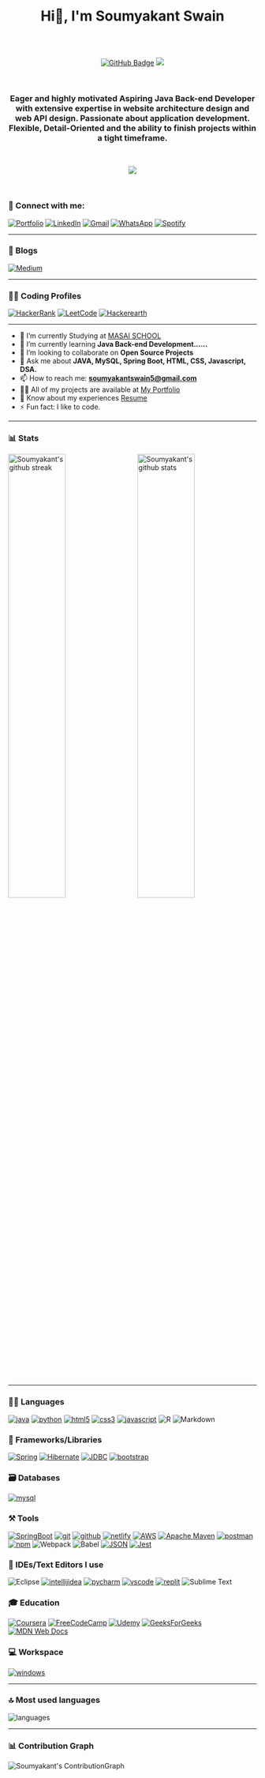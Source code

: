 <h1 align="center"> Hi👋, I'm Soumyakant Swain</h1>

<br>
<br>

<p align="center" width="45">
<a href="https://github.com/Soumya048?tab=followers"><img src="https://img.shields.io/github/followers/Soumya048?label=Followers&style=social" alt="GitHub Badge"></a>
<a href="https://github.com/Soumya048/github-profile-views-counter"><img src="https://komarev.com/ghpvc/?username=Soumya048"></a>
</p>

<br>

<h3 align="center">Eager and highly motivated Aspiring Java Back-end Developer with extensive expertise in website architecture design and web API design. Passionate about application development. Flexible, Detail-Oriented and the ability to finish projects within a tight timeframe.</h3>

<br>
<p align="center" dir="auto"><a target="_blank" rel="noopener noreferrer" href=" "><img src="https://github-profile-trophy.vercel.app/?username=Soumya048" style="max-width: 100%;"></a> </p>
<br>



### 🤝 Connect with me:

[![Portfolio](https://img.shields.io/badge/Portfolio-000000?style=for-the-badge&logo=Portfolio&logoColor=white)](https://soumyakant-portfolio.netlify.app/)
[![LinkedIn](https://img.shields.io/badge/LinkedIn-0077B5?style=for-the-badge&logo=linkedin&logoColor=white)](https://www.linkedin.com/in/soumyakant-swain-85b162b6/)
[![Gmail](https://img.shields.io/badge/Gmail-D14836?style=for-the-badge&logo=gmail&logoColor=white)](mailto:soumyakantswain5@gmail.com)
[![WhatsApp](https://img.shields.io/badge/WhatsApp-25D366?style=for-the-badge&logo=whatsapp&logoColor=white)](https://wa.me/+918596836609)
[![Spotify](https://img.shields.io/badge/Spotify-1ED760?style=for-the-badge&logo=spotify&logoColor=white)](https://open.spotify.com/user/v1xci2gicjgu9lbyssi9d5g2j?si=gId_LAcgSDSgjfgHlMUnPQ&utm_source=copy-link)

---

### 📜 Blogs

[![Medium](https://img.shields.io/badge/Medium-12100E?style=for-the-badge&logo=medium&logoColor=white)](https://medium.com/@soumyakantswain5&target="_blank")

---
### 👨‍💻 Coding Profiles

[![HackerRank](https://img.shields.io/badge/HackerRank-%23239120.svg?&style=for-the-badge&logo=hackerrank&logoColor=white)](https://www.hackerrank.com/soumyakantswain5)
[![LeetCode](https://img.shields.io/badge/LeetCode-000000?style=for-the-badge&logo=LeetCode&logoColor=#d16c06)](https://leetcode.com/soumyakantswain5/)
[![Hackerearth](https://img.shields.io/badge/HackerEarth-%232C3454.svg?&style=for-the-badge&logo=HackerEarth&logoColor=Blue)](https://www.hackerearth.com/@soumyakantswain5)

---
- 🔭 I’m currently Studying at [MASAI SCHOOL](https://www.masaischool.com)
- 🌱 I’m currently learning **Java Back-end Development......**
- 👯 I’m looking to collaborate on **Open Source Projects**
- 💬 Ask me about **JAVA, MySQL, Spring Boot, HTML, CSS, Javascript, DSA.**
- 📫 How to reach me: **soumyakantswain5@gmail.com**
- 👨‍💻 All of my projects are available at [My Portfolio](https://soumyakant-portfolio.netlify.app/)
- 📄 Know about my experiences [Resume](https://drive.google.com/file/d/1sViE1Aj-cYHd2ggecFuZmnqCLQszygN1/view)
- ⚡ Fun fact: I like to code.

---

### 📊 Stats

<img src="https://github-readme-stats.vercel.app/api?username=Soumya048&include_all_commits=true&show_icons=true&theme=github_dark&hide_border=true" alt="Soumyakant's github stats" width="48%" align="right" >
<img src="https://github-readme-streak-stats.herokuapp.com/?user=Soumya048&theme=tokyonight&hide_border=true" alt="Soumyakant's github streak" width="48%" >

---

### 🧑‍💻 Languages
[![java](https://img.shields.io/badge/Java-ED8B00?style=for-the-badge&logo=java&logoColor=white)](https://soumyakant-portfolio.netlify.app/)
[![python](https://img.shields.io/badge/Python-FFD43B?style=for-the-badge&logo=python&logoColor=darkgreen)](https://soumyakant-portfolio.netlify.app/)
[![html5](https://img.shields.io/badge/HTML5-E34F26?style=for-the-badge&logo=html5&logoColor=white)](https://soumyakant-portfolio.netlify.app/)
[![css3](https://img.shields.io/badge/CSS3-1572B6?style=for-the-badge&logo=css3&logoColor=white)](https://soumyakant-portfolio.netlify.app/)
[![javascript](https://img.shields.io/badge/JavaScript-323330?style=for-the-badge&logo=javascript&logoColor=F7DF1E)](https://soumyakant-portfolio.netlify.app/)
![R](https://img.shields.io/badge/r-%23276DC3.svg?style=for-the-badge&logo=r&logoColor=white)
![Markdown](https://img.shields.io/badge/markdown-%23000000.svg?style=for-the-badge&logo=markdown&logoColor=white)


### 🧩 Frameworks/Libraries

[![Spring](https://img.shields.io/badge/spring-%236DB33F.svg?style=for-the-badge&logo=spring&logoColor=white)](https://soumyakant-portfolio.netlify.app/)
[![Hibernate](https://img.shields.io/badge/Hibernate-%23575757.svg?style=for-the-badge&logo=hibernate&logoColor=white)](https://soumyakant-portfolio.netlify.app/)
[![JDBC](https://img.shields.io/static/v1?style=for-the-badge&message=JDBC&color=29334C&label=)](https://soumyakant-portfolio.netlify.app/)
[![bootstrap](https://img.shields.io/badge/Bootstrap-563D7C?style=for-the-badge&logo=bootstrap&logoColor=white)](https://soumyakant-portfolio.netlify.app/)

### 🗃️ Databases

[![mysql](https://img.shields.io/badge/MySQL-005C84?style=for-the-badge&logo=mysql&logoColor=white)](https://soumyakant-portfolio.netlify.app/)

### ⚒️ Tools


[![SpringBoot](https://img.shields.io/badge/Spring%20Boot-%236DB33.svg?style=for-the-badge&logo=springboot&logoColor=white)](https://soumyakant-portfolio.netlify.app/)
[![git](https://img.shields.io/badge/GIT-E44C30?style=for-the-badge&logo=git&logoColor=white)](https://soumyakant-portfolio.netlify.app/)
[![github](https://img.shields.io/badge/GitHub-100000?style=for-the-badge&logo=github&logoColor=white)](https://soumyakant-portfolio.netlify.app/)
[![netlify](https://img.shields.io/badge/Netlify-00C7B7?style=for-the-badge&logo=netlify&logoColor=white)](https://soumyakant-portfolio.netlify.app/)
[![AWS](https://img.shields.io/badge/AWS-%23FF9900.svg?style=for-the-badge&logo=amazon-aws&logoColor=white)](https://soumyakant-portfolio.netlify.app/)
[![Apache Maven](https://img.shields.io/badge/Apache%20Maven-C71A36?style=for-the-badge&logo=Apache%20Maven&logoColor=white)](https://soumyakant-portfolio.netlify.app/)
[![postman](https://img.shields.io/badge/Postman-FF6C37?style=for-the-badge&logo=Postman&logoColor=white)](https://soumyakant-portfolio.netlify.app/)
[![npm](https://img.shields.io/badge/NPM-%23000000.svg?style=for-the-badge&logo=npm&logoColor=white)](https://soumyakant-portfolio.netlify.app/)
![Webpack](https://img.shields.io/badge/webpack-%238DD6F9.svg?style=for-the-badge&logo=webpack&logoColor=black)
![Babel](https://img.shields.io/badge/Babel-F9DC3e?style=for-the-badge&logo=babel&logoColor=black)
[![JSON](https://img.shields.io/badge/json-5E5C5C?style=for-the-badge&amp;logo=json&amp;logoColor=white)](https://soumyakant-portfolio.netlify.app/)
[![Jest](https://img.shields.io/badge/-jest-%23C21325?style=for-the-badge&logo=jest&logoColor=white)](https://soumyakant-portfolio.netlify.app/)

### 🧠 IDEs/Text Editors I use

![Eclipse](https://img.shields.io/badge/Eclipse-FE7A16.svg?style=for-the-badge&logo=Eclipse&logoColor=white)
[![intellijidea](https://img.shields.io/badge/IntelliJIDEA-000000.svg?style=for-the-badge&logo=intellij-idea&logoColor=white)](https://soumyakant-portfolio.netlify.app/)
[![pycharm](https://img.shields.io/badge/PyCharm-000000.svg?&style=for-the-badge&logo=PyCharm&logoColor=white)](https://soumyakant-portfolio.netlify.app/)
[![vscode](https://img.shields.io/badge/Visual_Studio_Code-0078D4?style=for-the-badge&logo=visual%20studio%20code&logoColor=white)](https://soumyakant-portfolio.netlify.app/)
[![replit](https://img.shields.io/badge/replit-667881?style=for-the-badge&logo=replit&logoColor=white)](https://soumyakant-portfolio.netlify.app/)
![Sublime Text](https://img.shields.io/badge/sublime_text-%23575757.svg?style=for-the-badge&logo=sublime-text&logoColor=important)

### 🎓 Education

[![Coursera](https://img.shields.io/badge/Coursera-%230056D2.svg?style=for-the-badge&logo=Coursera&logoColor=white)](https://www.coursera.org/user/4629339313f08c3a5f18d9d0b6ed354d)
[![FreeCodeCamp](https://img.shields.io/badge/Freecodecamp-%23123.svg?&style=for-the-badge&logo=freecodecamp&logoColor=green)](https://www.freecodecamp.org/fcca6875244-77ce-4373-8796-ba5b71955aca)
[![Udemy](https://img.shields.io/badge/Udemy-A435F0?style=for-the-badge&logo=Udemy&logoColor=white)](https://www.udemy.com/user/soumyakant-swain/)
[![GeeksForGeeks](https://img.shields.io/badge/GeeksforGeeks-gray?style=for-the-badge&logo=geeksforgeeks&logoColor=35914c)](https://auth.geeksforgeeks.org/user/soumyakantswain5/practice)
[![MDN Web Docs](https://img.shields.io/badge/MDN_Web_Docs-black?style=for-the-badge&logo=mdnwebdocs&logoColor=white)](https://developer.mozilla.org/en-US/)

### 💻 Workspace

[![windows](https://img.shields.io/badge/Windows-0078D6?style=for-the-badge&logo=windows&logoColor=white)](https://soumyakant-portfolio.netlify.app/)

---

### 🔝 Most used languages
  <img alt="languages" src="https://github-readme-stats.vercel.app/api/top-langs/?username=Soumya048&theme=github_dark&hide_border=true&hide=Jupyter%20Notebook,css,html,scss&layout=compact" />

---

### 📊 Contribution Graph
  <img alt="Soumyakant's ContributionGraph" src="https://github-profile-summary-cards.vercel.app/api/cards/profile-details?username=Soumya048&theme=tokyonight" />






























<!---

<img align="right" alt="GIF" src="https://user-images.githubusercontent.com/75193540/156818786-1dc5df82-3864-4628-a77d-c34f8c6ceeeb.gif" width="350px" />

<hr>

<p align="center" width="45px">
<a  href="https://www.linkedin.com/in/soumyakant-swain-85b162b6/">
  <img align="left" alt="Soumya's LinkedIN" width="100px" src="https://cdn.icon-icons.com/icons2/2530/PNG/512/linkedin_button_icon_151847.png" />
</a>

<a href="https://leetcode.com/soumyakantswain5/">
  <img align="left" alt="Soumya's Leetcode" width="100px" src="https://cdn.icon-icons.com/icons2/2530/PNG/512/leetcode_button_icon_151892.png" />
</a>


<a href="https://www.hackerrank.com/soumyakantswain5">
  <img align="left" alt="Soumya's Hackerrank" width="100px" src="https://cdn.icon-icons.com/icons2/2530/PNG/512/hackerrank_button_icon_151894.png" />
</a>

</p>




<br>
<br>
<br>

<hr>


<p align="left" width="45px">

- 🔭 I’m currently Studying at [MASAI SCHOOL](https://www.masaischool.com)
- 🌱 I’m currently learning **Java Back-end Development......**
- 👯 I’m looking to collaborate on **Open Source Projects**
- 💬 Ask me about **JAVA, MySQL, Spring Boot, HTML, CSS, Javascript, DSA.**
- 📫 How to reach me: **soumyakantswain5@gmail.com**
- 👨‍💻 All of my projects are available at [My Portfolio](https://soumyakant-portfolio.netlify.app/)
- 📄 Know about my experiences [Resume](https://drive.google.com/file/d/1sViE1Aj-cYHd2ggecFuZmnqCLQszygN1/view)
- ⚡ Fun fact: I like to code.

</p>


<br>

<span>
  <br>
  <h2 align="center">Languages and Tools:</h2>
  <p align="center">
      <img src="https://www.svgrepo.com/show/184143/java.svg" alt="Java" height="55"/>
      <img src="https://www.vectorlogo.zone/logos/springio/springio-icon.svg" alt="Spring Boot" width="55" height="55"/>
      <img src="https://www.vectorlogo.zone/logos/w3_html5/w3_html5-icon.svg" alt="html" width="55" height="55"/>
      <img src="https://www.vectorlogo.zone/logos/w3_css/w3_css-icon.svg" alt="css" width="55" height="55"/>
      <img src="https://raw.githubusercontent.com/devicons/devicon/master/icons/javascript/javascript-original.svg" alt="javascript" width="55" height="55"/>
      <img src="https://raw.githubusercontent.com/devicons/devicon/master/icons/bootstrap/bootstrap-plain-wordmark.svg" alt="bootstrap" width="55" height="55"/>
      <img src="https://www.svgrepo.com/show/374016/python.svg" alt="Pyhton" height="45"/>
      <img src="https://raw.githubusercontent.com/devicons/devicon/master/icons/amazonwebservices/amazonwebservices-original-wordmark.svg" alt="AWS"  height="55"/>
      <img src="https://www.svgrepo.com/show/354099/mysql.svg" alt="MySQL"  height="55"/>
      <img src="https://www.vectorlogo.zone/logos/getpostman/getpostman-icon.svg" alt="postman" width="55" height="55"/>
      <img src="https://www.vectorlogo.zone/logos/git-scm/git-scm-icon.svg" alt="GIT" width="55" height="55" marginleft="15"/>
</p></span>

<br><br>
<h2 align="center">📊 My Github Stats<h2>
<br>

<p align="center">
  <img align="center" src="https://github-readme-streak-stats.herokuapp.com/?user=Soumya048&" alt="Soumya048" width="400px" />

  <img align="center" src="https://github-readme-stats.vercel.app/api?username=Soumya048&show_icons=true&locale=en" alt="Soumya048" width="400px" />
   
   <br>
  <br>
  <p align="center">
    <img img align="center" src="https://github-readme-stats.vercel.app/api/top-langs?username=Soumya048&show_icons=true&locale=en&layout=compact" alt="Soumya048" width="400px"/>
  </p>
  
  <br>
  <br>
</p>

  <p align="center">
    <img img align="center" src="https://github-profile-summary-cards.vercel.app/api/cards/profile-details?username=Soumya048&theme=vue" alt="Soumya048" width="100%"/>
  </p>


<br>


<div align="center">
<h3>Contact me</h3>
    <a href="https://www.linkedin.com/in/soumyakant-swain-85b162b6/"><img
            src="https://img.shields.io/badge/linkedin-%230077B5.svg?&style=for-the-badge&logo=linkedin&logoColor=white" /></a>
    <a href="https://medium.com/@soumyakantswain5"><img
            src="https://img.shields.io/badge/medium-%2312100E.svg?&style=for-the-badge&logo=medium&logoColor=white" /></a>
</div>


<hr>
--->

